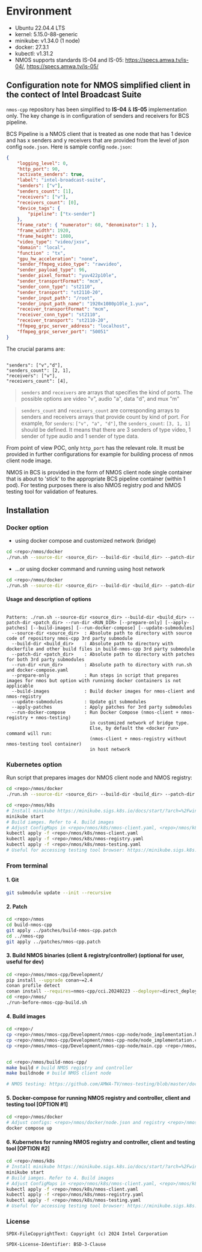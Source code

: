 # Environment

- Ubuntu 22.04.4 LTS
- kernel: 5.15.0-88-generic
- minikube: v1.34.0 (1 node)
- docker: 27.3.1
- kubectl: v1.31.2
- NMOS supports standards IS-04 and IS-05: <https://specs.amwa.tv/is-04/>, <https://specs.amwa.tv/is-05/>

## Configuration note for NMOS simplified client in the contect of Intel Broadcast Suite

`nmos-cpp` repository has been simplified to **IS-04** & **IS-05** implementation only.
The key change is in configuration of senders and receivers for BCS pipeline.

BCS Pipeline is a NMOS client that is treated as one node that has 1 device and has x senders and y receivers that are provided from the level of json config `node.json`.
Here is sample config `node.json`:

```json
{
    "logging_level": 0,
    "http_port": 90,
    "activate_senders": true,
    "label": "intel-broadcast-suite",
    "senders": ["v"],
    "senders_count": [1],
    "receivers": ["v"],
    "receivers_count": [0],
    "device_tags": {
        "pipeline": ["tx-sender"]
    },
    "frame_rate": { "numerator": 60, "denominator": 1 },
    "frame_width": 1920,
    "frame_height": 1080,
    "video_type": "video/jxsv",
    "domain": "local",
    "function" : "tx",
    "gpu_hw_acceleration": "none",
    "sender_ffmpeg_video_type": "rawvideo",
    "sender_payload_type": 96,
    "sender_pixel_format": "yuv422p10le",
    "sender_transportFormat": "mcm",
    "sender_conn_type": "st2110",
    "sender_transport": "st2110-20",
    "sender_input_path": "/root",
    "sender_input_path_name": "1920x1080p10le_1.yuv",
    "receiver_transportFormat": "mcm",
    "receiver_conn_type": "st2110",
    "receiver_transport": "st2110-20",
    "ffmpeg_grpc_server_address": "localhost",
    "ffmpeg_grpc_server_port": "50051"
}
```

The crucial params are:  

```

"senders": ["v","d"],
"senders_count": [2, 1],
"receivers": ["v"],
"receivers_count": [4],

```

> `senders` and `receivers` are arrays that specifies the kind of ports. The possible options are video "v", audio "a", data "d", and mux "m"

> `senders_count` and `receivers_count` are corresponding arrays to senders and receivers arrays that provide count by kind of port. For example, for `senders`: `["v", "a", "d"]`, the `senders_count`: `[3, 1, 1]` should be defined. It means that there are 3 senders of type video, 1 sender of type audio and 1 sender of type data.

From point of view POC, only `http_port` has the relevant role. It must be provided in further configurations for example for building process of nmos client node image.

NMOS in BCS is provided in the form of NMOS client node single container that is about to 'stick' to the appropriate BCS pipeline container (within 1 pod).
For testing purposes there is also NMOS registry pod and NMOS testing tool for validation of features.

## Installation

### Docker option

- using docker compose and customized network (bridge)
  
``` bash
cd <repo>/nmos/docker
./run.sh --source-dir <source_dir> --build-dir <build_dir> --patch-dir <patch_dir> --run-dir <RUN_DIR> --update-submodules --apply-patches --build-images --run-docker-compose 
```

- ...or using docker command and running using host network

``` bash
cd <repo>/nmos/docker
./run.sh --source-dir <source_dir> --build-dir <build_dir> --patch-dir <patch_dir> --run-dir <RUN_DIR> --update-submodules --apply-patches --build-images
```

#### Usage and description of options

```

Pattern: ./run.sh --source-dir <source_dir> --build-dir <build_dir> --patch-dir <patch_dir> --run-dir <RUN_DIR> [--prepare-only] [--apply-patches] [--build-images] [--run-docker-compose] [--update-submodules]
  --source-dir <source_dir>  : Absolute path to directory with source code of repository nmos-cpp 3rd party submodule
  --build-dir <build_dir>    : Absolute path to directory with dockerfile and other build files in build-nmos-cpp 3rd party submodule
  --patch-dir <patch_dir>    : Absolute path to directory with patches for both 3rd party submodules
  --run-dir <run_dir>        : Absolute path to directory with run.sh and docker-compose.yaml
  --prepare-only             : Run steps in script that prepares images for nmos but option with runninng docker containers is not applicable
  --build-images             : Build docker images for nmos-client and nmos-registry
  --update-submodules        : Update git submodules
  --apply-patches            : Apply patches for 3rd party submodules
  --run-docker-compose       : Run Docker Compose (nmos-client + nmos-registry + nmos-testing)
                               in customized network of bridge type.
                               Else, by default the <docker run> command will run:
                               (nmos-client + nmos-registry without nmos-testing tool container)
                               in host network

```

### Kubernetes option

Run script that prepares images dor NMOS client node and NMOS registry:

``` bash
cd <repo>/nmos/docker
./run.sh --source-dir <source_dir> --build-dir <build_dir> --patch-dir <patch_dir> --run-dir <RUN_DIR> --update-submodules --apply-patches --build-images --prepare-only
```

```bash
cd <repo>/nmos/k8s
# Install minikube https://minikube.sigs.k8s.io/docs/start/?arch=%2Fwindows%2Fx86-64%2Fstable%2F.exe+download
minikube start
# Build iamges. Refer to 4. Build images
# Adjust ConfigMaps in <repo>/nmos/k8s/nmos-client.yaml, <repo>/nmos/k8s/nmos-registry.yaml and <repo>/nmos/k8s/nmos-testing.yaml
kubectl apply -f <repo>/nmos/k8s/nmos-client.yaml
kubectl apply -f <repo>/nmos/k8s/nmos-registry.yaml
kubectl apply -f <repo>/nmos/k8s/nmos-testing.yaml
# Useful for accessing testing tool browser: https://minikube.sigs.k8s.io/docs/handbook/accessing/
```

### From terminal

#### 1. Git

``` bash
git submodule update --init --recursive
```

#### 2. Patch

``` bash
cd <repo>/nmos
cd build-nmos-cpp
git apply ../patches/build-nmos-cpp.patch
cd ../nmos-cpp
git apply ../patches/nmos-cpp.patch
```

#### 3. Build NMOS binaries (client & registry/controller) (optional for user, useful for dev)

``` bash
cd <repo>/nmos/nmos-cpp/Development/
pip install --upgrade conan~=2.4 
conan profile detect
conan install --requires=nmos-cpp/cci.20240223 --deployer=direct_deploy --build=missing
cd <repo>/nmos/
./run-before-nmos-cpp-build.sh
```

#### 4. Build images

``` bash
cd <repo>/
cp <repo>/nmos/nmos-cpp/Development/nmos-cpp-node/node_implementation.h <repo>/nmos/build-nmos-cpp/
cp <repo>/nmos/nmos-cpp/Development/nmos-cpp-node/node_implementation.cpp <repo>/nmos/build-nmos-cpp/
cp <repo>/nmos/nmos-cpp/Development/nmos-cpp-node/main.cpp <repo>/nmos/build-nmos-cpp/


cd <repo>/nmos/build-nmos-cpp/
make build # build NMOS registry and controller
make buildnode # build NMOS client node

# NMOS testing: https://github.com/AMWA-TV/nmos-testing/blob/master/docs/1.2.%20Installation%20-%20Docker.md

```

#### 5. Docker-compose for running NMOS registry and controller, client and testing tool [OPTION #1]

``` bash
cd <repo>/nmos/docker
# Adjust configs: <repo>/nmos/docker/node.json and registry <repo>/nmos/docker/registry.json and <repo>/nmos/docker/docker-compose.yaml
docker compose up
```

#### 6. Kubernetes for running NMOS registry and controller, client and testing tool [OPTION #2]

``` bash
cd <repo>/nmos/k8s
# Install minikube https://minikube.sigs.k8s.io/docs/start/?arch=%2Fwindows%2Fx86-64%2Fstable%2F.exe+download
minikube start
# Build iamges. Refer to 4. Build images
# Adjust ConfigMaps in <repo>/nmos/k8s/nmos-client.yaml, <repo>/nmos/k8s/nmos-registry.yaml and <repo>/nmos/k8s/nmos-testing.yaml
kubectl apply -f <repo>/nmos/k8s/nmos-client.yaml
kubectl apply -f <repo>/nmos/k8s/nmos-registry.yaml
kubectl apply -f <repo>/nmos/k8s/nmos-testing.yaml
# Useful for accessing testing tool browser: https://minikube.sigs.k8s.io/docs/handbook/accessing/
```

### License

```text
SPDX-FileCopyrightText: Copyright (c) 2024 Intel Corporation

SPDX-License-Identifier: BSD-3-Clause
```
